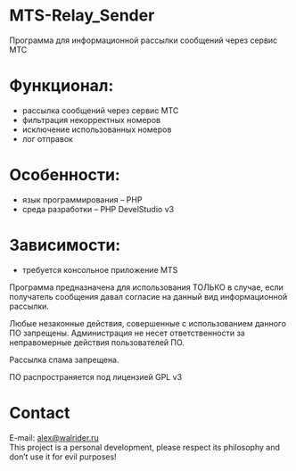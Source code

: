 # MTS-Relay_Sender
Программа для информационной рассылки сообщений через сервис МТС

# Функционал:

- рассылка сообщений через сервис МТС<br>
- фильтрация некорректных номеров<br>
- исключение использованных номеров<br>
- лог отправок<br>
# Особенности:
- язык программирования – PHP<br>
- cреда разработки – PHP DevelStudio v3<br>
# Зависимости:
- требуется консольное приложение MTS<br>

Программа предназначена для использования ТОЛЬКО в случае, если получатель сообщения давал согласие на данный вид информационной рассылки.<br>

Любые незаконные действия, совершенные с использованием данного ПО запрещены. Администрация не несет ответственности за неправомерные действия пользователей ПО.<br>

Рассылка спама запрещена.<br>

ПО распространяется под лицензией GPL v3<br>

# Contact
E-mail: alex@walrider.ru<br>
This project is a personal development, please respect its philosophy and don’t use it for evil purposes!

